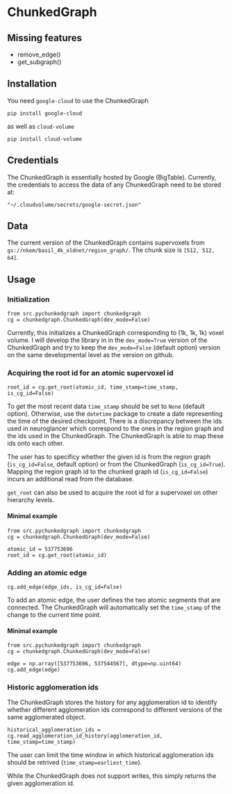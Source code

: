 # ChunkedGraph

## Missing features

- remove_edge()
- get_subgraph()


## Installation

You need `google-cloud` to use the ChunkedGraph

```
pip install google-cloud
```

as well as `cloud-volume`

```
pip install cloud-volume
```


## Credentials

The ChunkedGraph is essentially hosted by Google (BigTable). Currently, the credentials to access the data of 
any ChunkedGraph need to be stored at:
```
"~/.cloudvolume/secrets/google-secret.json"
```

## Data

The current version of the ChunkedGraph contains supervoxels from `gs://nkem/basil_4k_oldnet/region_graph/`. The chunk size is `[512, 512, 64]`. 


## Usage

### Initialization
```
from src.pychunkedgraph import chunkedgraph
cg = chunkedgraph.ChunkedGraph(dev_mode=False)
```

Currently, this initializes a ChunkedGraph corresponding to (1k, 1k, 1k) voxel volume. I will develop the library in
in the `dev_mode=True` version of the ChunkedGraph and try to keep the `dev_mode=False` (default option) version on the same 
developmental level as the version on github.

### Acquiring the root id for an atomic supervoxel id
```
root_id = cg.get_root(atomic_id, time_stamp=time_stamp, is_cg_id=False)
```
To get the most recent data `time_stamp` should be set to `None` (default option). Otherwise, use the `datetime` package to create a date representing the time of the desired checkpoint. There is a discrepancy between the ids used in neuroglancer which correspond to the ones in the region graph and the ids used in the ChunkedGraph. The ChunkedGraph is able to map these ids onto each other. 

The user has to specificy whether the given id is from the region graph (`is_cg_id=False`, default option) or from the ChunkedGraph (`is_cg_id=True`). Mapping the region graph id to the chunked graph id (`is_cg_id=False`) incurs
an additional read from the database.

`get_root` can also be used to acquire the root id  for a supervoxel on other hierarchy levels.

#### Minimal example

```
from src.pychunkedgraph import chunkedgraph
cg = chunkedgraph.ChunkedGraph(dev_mode=False)

atomic_id = 537753696
root_id = cg.get_root(atomic_id)
```

### Adding an atomic edge

```
cg.add_edge(edge_ids, is_cg_id=False)
```

To add an atomic edge, the user defines the two atomic segments that are connected. The ChunkedGraph will automatically set the `time_stamp` of the change to the current time point.


#### Minimal example

```
from src.pychunkedgraph import chunkedgraph
cg = chunkedgraph.ChunkedGraph(dev_mode=False)

edge = np.array([537753696, 537544567], dtype=np.uint64)
cg.add_edge(edge)
```


### Historic agglomeration ids

The ChunkedGraph stores the history for any agglomeration id to identify whether different agglomeration ids 
correspond to different versions of the same agglomerated object. 

```
historical_agglomeration_ids = cg.read_agglomeration_id_history(agglomeration_id, time_stamp=time_stamp)
```

The user can limit the time window in which historical agglomeration ids should be retrived 
(`time_stamp=earliest_time`). 

While the ChunkedGraph does not support writes, this simply returns the given agglomeration id.
